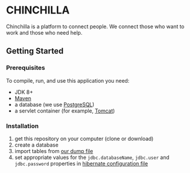 # CHINCHILLA
Chinchilla is a platform to connect people.
We connect those who want to work and those who need help.

## Getting Started
### Prerequisites
To compile, run, and use this application you need:
- JDK 8+
- [Maven](https://maven.apache.org/)
- a database (we use [PostgreSQL](https://www.postgresql.org/))
- a servlet container (for example, [Tomcat](https://tomcat.apache.org/))

### Installation
1. get this repository on your computer (clone or download)
1. create a database
1. import tables from [our dump file](db/tables.sql)
1. set appropriate values for the
`jdbc.databaseName`, `jdbc.user` and `jdbc.password`
properties in
[hibernate configuration file](src/main/resources/persistence-postgre.properties)
